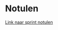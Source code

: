 # Notulen

[Link naar sprint notulen](https://mediacollegeamsterdam.sharepoint.com/:w:/r/teams/SDGAexamen20222023-Team05/Gedeelde%20documenten/Team%2005%20-%20Linx/proeve/Sprint%20notulen.docx?d=w76b8a818b50b48898650fee8f6f1cc7d\&csf=1\&web=1\&e=aLPLtb)
